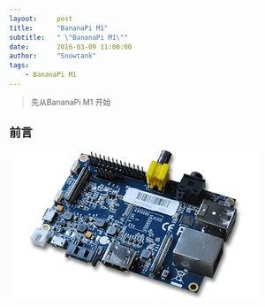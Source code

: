```yaml
---
layout:     post
title:      "BananaPi M1"
subtitle:   " \"BananaPi M1\""
date:       2016-03-09 11:00:00
author:     "Snowtank"
tags:
    - BananaPi M1
---
```


> 先从BananaPi M1 开始


## 前言

![img](/img/in-post/m1.png)
